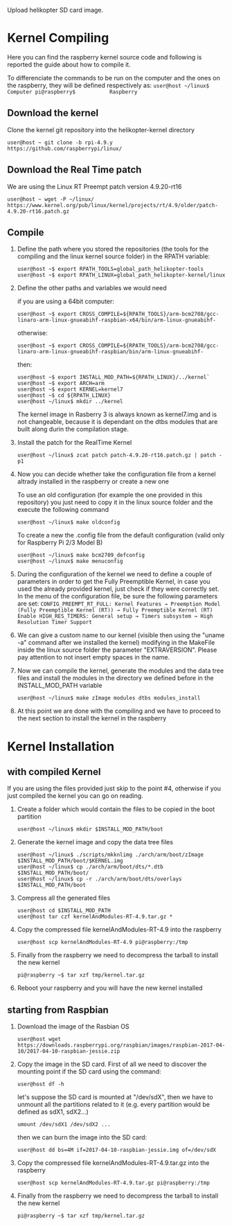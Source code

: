Upload helikopter SD card image.

# Kernel Compiling
Here you can find the raspberry kernel source code and following is reported the guide about how to compile it.

To differenciate the commands to be run on the computer and the ones on the raspberry, they will be defined respectively as:
    ```
    user@host ~/linux$      Computer
    pi@raspberry$           Raspberry
    ```

## Download the kernel
Clone the kernel git repository into the helikopter-kernel directory
```
user@host ~ git clone -b rpi-4.9.y https://github.com/raspberrypi/linux/
```

## Download the Real Time patch
We are using the Linux RT Preempt patch version 4.9.20-rt16
```
user@host ~ wget -P ~/linux/ https://www.kernel.org/pub/linux/kernel/projects/rt/4.9/older/patch-4.9.20-rt16.patch.gz
```

## Compile

1. Define the path where you stored the repositories (the tools for the compiling and the linux kernel source folder) in the RPATH variable:
    ```
    user@host ~$ export RPATH_TOOLS=global_path_helikopter-tools
    user@host ~$ export RPATH_LINUX=global_path_helikopter-kernel/linux
   	```

2. Define the other paths and variables we would need

	
	if you are using a 64bit computer:
    ```
	user@host ~$ export CROSS_COMPILE=${RPATH_TOOLS}/arm-bcm2708/gcc-linaro-arm-linux-gnueabihf-raspbian-x64/bin/arm-linux-gnueabihf-
	```
	
	otherwise:
	```
	user@host ~$ export CROSS_COMPILE=${RPATH_TOOLS}/arm-bcm2708/gcc-linaro-arm-linux-gnueabihf-raspbian/bin/arm-linux-gnueabihf-
	```
    
    then:
    ```
	user@host ~$ export INSTALL_MOD_PATH=${RPATH_LINUX}/../kernel`
	user@host ~$ export ARCH=arm
	user@host ~$ export KERNEL=kernel7
	user@host ~$ cd ${RPATH_LINUX}
	user@host ~/linux$ mkdir ../kernel
	```
	The kernel image in Rasberry 3 is always known as kernel7.img and is not changeable, because it is dependant on the dtbs modules that are built along durin the compilation stage.

3. Install the patch for the RealTime Kernel
	```
    user@host ~/linux$ zcat patch patch-4.9.20-rt16.patch.gz | patch -p1
    ```

4. Now you can decide whether take the configuration file from a kernel altrady installed in the raspberry or create a new one

	To use an old configuration (for example the one provided in this repository) you just need to copy it in the linux source folder and the execute the following command
	```
	user@host ~/linux$ make oldconfig
	```

	To create a new the .config file from the default configuration (valid only for Raspberry Pi 2/3 Model B)
	```
	user@host ~/linux$ make bcm2709_defconfig
	user@host ~/linux$ make menuconfig
	```

5. During the configuration of the kernel we need to define a couple of parameters in order to get the Fully Preemptible Kernel, in case you used the already provided kernel, just check if they were correctly set. In the menu of the configuration file, be sure the following parameters are set:
        ```
        CONFIG_PREEMPT_RT_FULL: Kernel Features → Preemption Model (Fully Preemptible Kernel (RT)) → Fully Preemptible Kernel (RT)
        Enable HIGH_RES_TIMERS: General setup → Timers subsystem → High Resolution Timer Support
        ```
6. We can give a custom name to our kernel (visible then using the "uname -a" command after we installed the kernel) modifying in the MakeFile inside the linux source folder the parameter "EXTRAVERSION". Please pay attention to not insert empty spaces in the name.

7. Now we can compile the kernel, generate the modules and the data tree files and install the modules in the directory we defined before in the INSTALL_MOD_PATH variable
    ```
	user@host ~/linux$ make zImage modules dtbs modules_install
	```

8. At this point we are done with the compiling and we have to proceed to the next section to install the kernel in the raspberry

# Kernel Installation
## with compiled Kernel
If you are using the files provided just skip to the point #4, otherwise if you just compiled the kernel you can go on reading.

1. Create a folder which would contain the files to be copied in the boot partition
	```
	user@host ~/linux$ mkdir $INSTALL_MOD_PATH/boot
	```

2. Generate the kernel image and copy the data tree files
	```
	user@host ~/linux$ ./scripts/mkknlimg ./arch/arm/boot/zImage $INSTALL_MOD_PATH/boot/$KERNEL.img
	user@host ~/linux$ cp ./arch/arm/boot/dts/*.dtb $INSTALL_MOD_PATH/boot/
	user@host ~/linux$ cp -r ./arch/arm/boot/dts/overlays $INSTALL_MOD_PATH/boot
	```

3. Compress all the generated files
	```
	user@host cd $INSTALL_MOD_PATH
	user@host tar czf kernelAndModules-RT-4.9.tar.gz *
	```
	
4. Copy the compressed file kernelAndModules-RT-4.9 into the raspberry
    ```
	user@host scp kernelAndModules-RT-4.9 pi@raspberry:/tmp
	```

5. Finally from the raspberry we need to decompress the tarball to install the new kernel
	```
    pi@raspberry ~$ tar xzf tmp/kernel.tar.gz
    ```

9. Reboot your raspberry and you will have the new kernel installed

## starting from Raspbian
1. Download the image of the Rasbian OS
    ```
    user@host wget https://downloads.raspberrypi.org/raspbian/images/raspbian-2017-04-10/2017-04-10-raspbian-jessie.zip
    ```
    
2. Copy the image in the SD card. First of all we need to discover the mounting point if the SD card using the command:
    ```
    user@host df -h
    ```
    let's suppose the SD card is mounted at "/dev/sdX", then we have to unmount all the partitions related to it (e.g. every partition would be defined as sdX1, sdX2...)
    ```
    umount /dev/sdX1 /dev/sdX2 ...
    ```
    then we can burn the image into the SD card:
    ```
    user@host dd bs=4M if=2017-04-10-raspbian-jessie.img of=/dev/sdX
    ```
3. Copy the compressed file kernelAndModules-RT-4.9.tar.gz into the raspberry
    ```
	user@host scp kernelAndModules-RT-4.9.tar.gz pi@raspberry:/tmp
	```
4. Finally from the raspberry we need to decompress the tarball to install the new kernel
	```
    pi@raspberry ~$ tar xzf tmp/kernel.tar.gz
    ```
